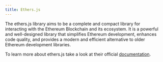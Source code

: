 ```yaml
---
title: Ethers.js
---
```


 The ethers.js library aims to be a complete and compact library for interacting with the Ethereum Blockchain and its ecosystem. It is a powerful and well-designed library that simplifies Ethereum development, enhances code quality, and provides a modern and efficient alternative to older Ethereum development libraries.

To learn more about ethers.js take a look at their official [documentation](https://docs.ethers.org/v6/).